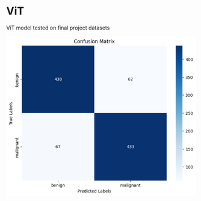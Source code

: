 # ViT
ViT model tested on final project datasets

![Skin Cancer](conf_matrices/skin_cancer_conf.png)
